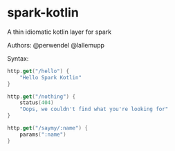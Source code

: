 # spark-kotlin

A thin idiomatic kotlin layer for spark

Authors:
@perwendel
@lallemupp

Syntax:

```kotlin
http.get("/hello") {
    "Hello Spark Kotlin"
}

http.get("/nothing") {
    status(404)
    "Oops, we couldn't find what you're looking for"
}

http.get("/saymy/:name") {
    params(":name")
}
```
